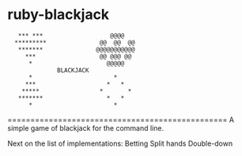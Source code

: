 ruby-blackjack
================================================
       *** ***                   @@@@        
      *********               @@  @@  @@     
       *******               @@@@@@@@@@@     
         ***                  @@ @@@ @@      
          *                     @@@@@        
                  BLACKJACK                  
          *                       *          
         ***                    *   *        
        *****                 *       *      
       *******                  *   *        
          *                       *          
================================================
A simple game of blackjack for the command line.


Next on the list of implementations:
Betting
Split hands
Double-down

